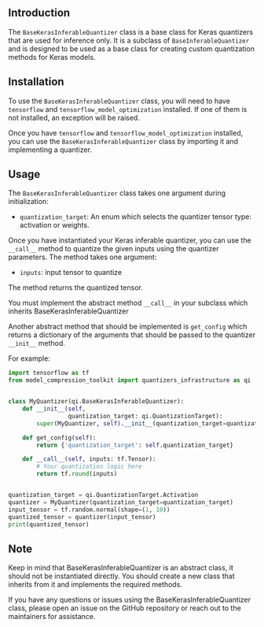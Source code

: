 ## Introduction

The `BaseKerasInferableQuantizer` class is a base class for Keras quantizers that are used for inference only. It is a subclass of `BaseInferableQuantizer` and is designed to be used as a base class for creating custom quantization methods for Keras models.

## Installation

To use the `BaseKerasInferableQuantizer` class, you will need to have `tensorflow`  and `tensorflow_model_optimization` installed. If one of them is not installed, an exception will be raised.

Once you have `tensorflow`  and `tensorflow_model_optimization` installed, you can use the `BaseKerasInferableQuantizer` class by importing it and implementing a quantizer.

## Usage

The `BaseKerasInferableQuantizer` class takes one argument during initialization:

- `quantization_target`: An enum which selects the quantizer tensor type: activation or weights.

Once you have instantiated your Keras inferable quantizer, you can use the `__call__` method to quantize the given inputs using the quantizer parameters. The method takes one argument:

- `inputs`: input tensor to quantize

The method returns the quantized tensor.

You must implement the abstract method `__call__` in your subclass which inherits BaseKerasInferableQuantizer

Another abstract method that should be implemented is `get_config` which returns a dictionary of the arguments that should be passed to the quantizer `__init__` method.

For example:

```python
import tensorflow as tf
from model_compression_toolkit import quantizers_infrastructure as qi


class MyQuantizer(qi.BaseKerasInferableQuantizer):
    def __init__(self,
                 quantization_target: qi.QuantizationTarget):
        super(MyQuantizer, self).__init__(quantization_target=quantization_target)

    def get_config(self):
        return {'quantization_target': self.quantization_target}

    def __call__(self, inputs: tf.Tensor):
        # Your quantization logic here
        return tf.round(inputs)


quantization_target = qi.QuantizationTarget.Activation
quantizer = MyQuantizer(quantization_target=quantization_target)
input_tensor = tf.random.normal(shape=(1, 10))
quantized_tensor = quantizer(input_tensor)
print(quantized_tensor)
```

## Note

Keep in mind that BaseKerasInferableQuantizer is an abstract class, it should not be instantiated directly. You should create a new class that inherits from it and implements the required methods.

If you have any questions or issues using the BaseKerasInferableQuantizer class, please open an issue on the GitHub repository or reach out to the maintainers for assistance.